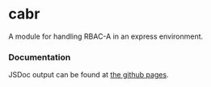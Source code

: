 # cabr

A module for handling RBAC-A in an express environment.

### Documentation
JSDoc output can be found at [the github pages](https://michaelkrone.github.io/cabr).